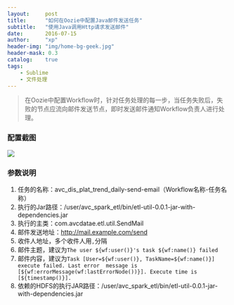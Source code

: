```yaml
---
layout:     post
title:      "如何在Oozie中配置Java邮件发送任务"
subtitle:   "使用Java调用Http请求发送邮件"
date:       2016-07-15
author:     "xp"
header-img: "img/home-bg-geek.jpg"
header-mask: 0.3
catalog:    true
tags:
    - Sublime
    - 文件处理
---
```


> 在Oozie中配置Workflow时，针对任务处理的每一步，当任务失败后，失败的节点应流向邮件发送节点，即时发送邮件通知Workflow负责人进行处理。

### 配置截图

![](http://www.mllearn.com/img/avc-oozie-send-mail-config.png)

### 参数说明
1. 任务的名称：avc\_dis\_plat\_trend\_daily-send-email（Workflow名称-任务名称）
2. 执行的Jar路径：/user/avc_spark_etl/bin/etl-util-0.0.1-jar-with-dependencies.jar
3. 执行的主类：com.avcdatae.etl.util.SendMail
4. 邮件发送地址：http://mail.example.com/send
5. 收件人地址，多个收件人用`,`分隔
6. 邮件主题，建议为`The user ${wf:user()}'s task ${wf:name()} failed`
7. 邮件内容，建议为`Task [User=${wf:user()}, TaskName=${wf:name()}] execute failed. Last error  message is [${wf:errorMessage(wf:lastErrorNode())}]. Execute time is [${timestamp()}].`
8. 依赖的HDFS的执行JAR路径：/user/avc_spark_etl/bin/etl-util-0.0.1-jar-with-dependencies.jar